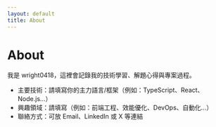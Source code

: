 ```yaml
---
layout: default
title: About
---
```


# About

我是 wright0418，這裡會記錄我的技術學習、解題心得與專案過程。
- 主要技術：請填寫你的主力語言/框架（例如：TypeScript、React、Node.js…）
- 興趣領域：請填寫（例如：前端工程、效能優化、DevOps、自動化…）
- 聯絡方式：可放 Email、LinkedIn 或 X 等連結